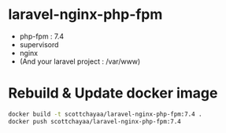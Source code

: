 # laravel-nginx-php-fpm

- php-fpm : 7.4
- supervisord
- nginx
- (And your laravel project : /var/www)

# Rebuild & Update docker image
```sh
docker build -t scottchayaa/laravel-nginx-php-fpm:7.4 .
docker push scottchayaa/laravel-nginx-php-fpm:7.4
```